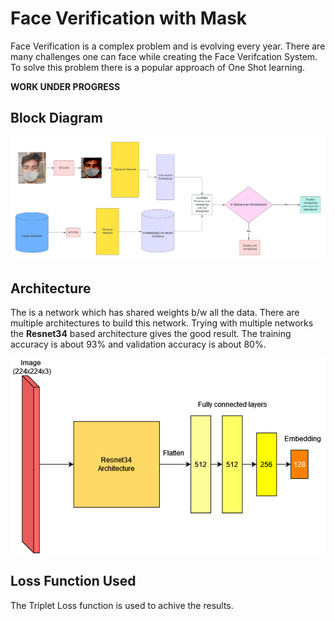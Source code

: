 # Face Verification with Mask

Face Verification is a complex problem and is evolving every year. There are many challenges one can face while creating the Face Verifcation System. To solve this problem there is a popular approach of One Shot learning.

**WORK UNDER PROGRESS**

## Block Diagram

![](references/items/Blank%20diagram.png)

## Architecture

The is a network which has shared weights b/w all the data. There are multiple architectures to build this network. Trying with multiple networks the **Resnet34** based architecture gives the good result. The training accuracy is about 93% and validation accuracy is about 80%.

![](references/items/Untitled%20Diagram.drawio.png)

## Loss Function Used

The Triplet Loss function is used to achive the results.
